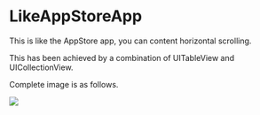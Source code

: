 # LikeAppStoreApp

This is like the AppStore app, you can content horizontal scrolling.

This has been achieved by a combination of UITableView and UICollectionView.

Complete image is as follows.


![](http://g.recordit.co/A6nVqOL4Qh.gif)
